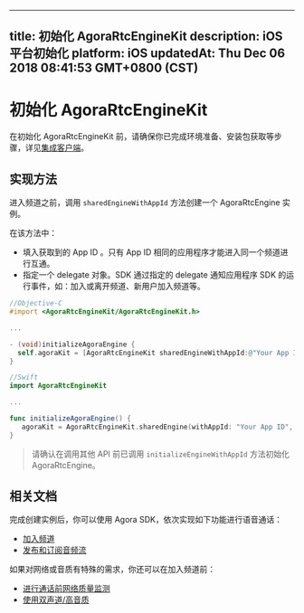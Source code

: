 
---
title: 初始化 AgoraRtcEngineKit
description: iOS平台初始化
platform: iOS
updatedAt: Thu Dec 06 2018 08:41:53 GMT+0800 (CST)
---
# 初始化 AgoraRtcEngineKit
在初始化 AgoraRtcEngineKit 前，请确保你已完成环境准备、安装包获取等步骤，详见[集成客户端](../../cn/Voice/ios_audio.md)。

## 实现方法

进入频道之前，调用 `sharedEngineWithAppId` 方法创建一个 AgoraRtcEngine 实例。

在该方法中：

- 填入获取到的 App ID 。只有 App ID 相同的应用程序才能进入同一个频道进行互通。
- 指定一个 delegate 对象。SDK 通过指定的 delegate 通知应用程序 SDK 的运行事件，如：加入或离开频道、新用户加入频道等。

```objective-c
//Objective-C
#import <AgoraRtcEngineKit/AgoraRtcEngineKit.h>

...

- (void)initializeAgoraEngine {
  self.agoraKit = [AgoraRtcEngineKit sharedEngineWithAppId:@"Your App ID" delegate:self];
}
```

```swift
//Swift
import AgoraRtcEngineKit

...

func initializeAgoraEngine() {
   agoraKit = AgoraRtcEngineKit.sharedEngine(withAppId: "Your App ID", delegate: self)
}
```

> 请确认在调用其他 API 前已调用 `initializeEngineWithAppId` 方法初始化 AgoraRtcEngine。

## 相关文档
完成创建实例后，你可以使用 Agora SDK，依次实现如下功能进行语音通话：
* [加入频道](../../cn/Voice/join_communication_ios.md)
* [发布和订阅音频流](../../cn/Voice/publish_ios_audio.md)

如果对网络或音质有特殊的需求，你还可以在加入频道前：
* [进行通话前网络质量监测](../../cn/Voice/lastmile_ios.md)
* [使用双声道/高音质](../../cn/Voice/audio_profile_ios_audio.md)
